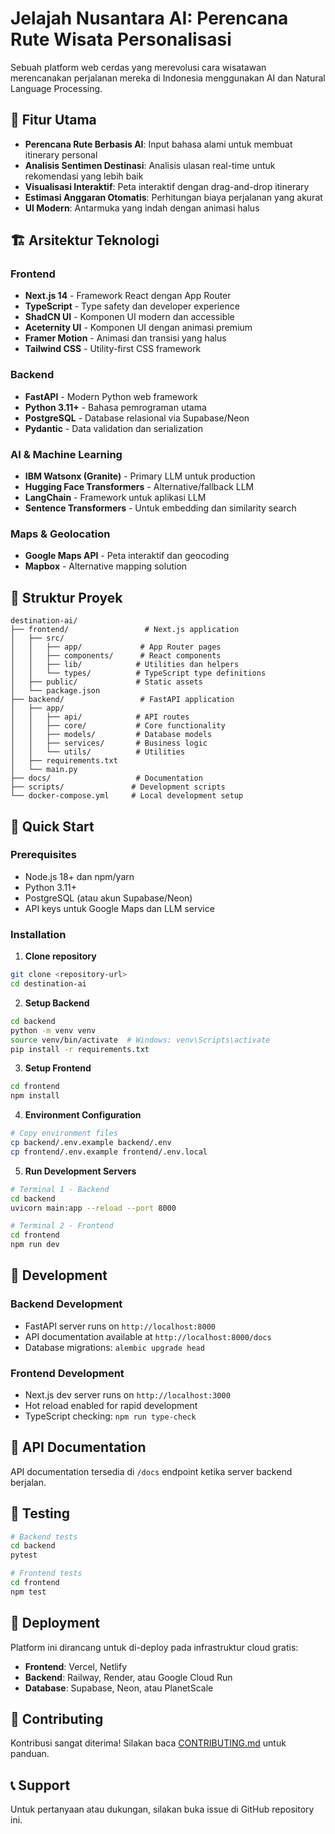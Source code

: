 # Jelajah Nusantara AI: Perencana Rute Wisata Personalisasi

Sebuah platform web cerdas yang merevolusi cara wisatawan merencanakan perjalanan mereka di Indonesia menggunakan AI dan Natural Language Processing.

## 🌟 Fitur Utama

- **Perencana Rute Berbasis AI**: Input bahasa alami untuk membuat itinerary personal
- **Analisis Sentimen Destinasi**: Analisis ulasan real-time untuk rekomendasi yang lebih baik
- **Visualisasi Interaktif**: Peta interaktif dengan drag-and-drop itinerary
- **Estimasi Anggaran Otomatis**: Perhitungan biaya perjalanan yang akurat
- **UI Modern**: Antarmuka yang indah dengan animasi halus

## 🏗️ Arsitektur Teknologi

### Frontend
- **Next.js 14** - Framework React dengan App Router
- **TypeScript** - Type safety dan developer experience
- **ShadCN UI** - Komponen UI modern dan accessible
- **Aceternity UI** - Komponen UI dengan animasi premium
- **Framer Motion** - Animasi dan transisi yang halus
- **Tailwind CSS** - Utility-first CSS framework

### Backend
- **FastAPI** - Modern Python web framework
- **Python 3.11+** - Bahasa pemrograman utama
- **PostgreSQL** - Database relasional via Supabase/Neon
- **Pydantic** - Data validation dan serialization

### AI & Machine Learning
- **IBM Watsonx (Granite)** - Primary LLM untuk production
- **Hugging Face Transformers** - Alternative/fallback LLM
- **LangChain** - Framework untuk aplikasi LLM
- **Sentence Transformers** - Untuk embedding dan similarity search

### Maps & Geolocation
- **Google Maps API** - Peta interaktif dan geocoding
- **Mapbox** - Alternative mapping solution

## 📁 Struktur Proyek

```
destination-ai/
├── frontend/                 # Next.js application
│   ├── src/
│   │   ├── app/             # App Router pages
│   │   ├── components/      # React components
│   │   ├── lib/            # Utilities dan helpers
│   │   └── types/          # TypeScript type definitions
│   ├── public/             # Static assets
│   └── package.json
├── backend/                 # FastAPI application
│   ├── app/
│   │   ├── api/            # API routes
│   │   ├── core/           # Core functionality
│   │   ├── models/         # Database models
│   │   ├── services/       # Business logic
│   │   └── utils/          # Utilities
│   ├── requirements.txt
│   └── main.py
├── docs/                   # Documentation
├── scripts/               # Development scripts
└── docker-compose.yml     # Local development setup
```

## 🚀 Quick Start

### Prerequisites
- Node.js 18+ dan npm/yarn
- Python 3.11+
- PostgreSQL (atau akun Supabase/Neon)
- API keys untuk Google Maps dan LLM service

### Installation

1. **Clone repository**
```bash
git clone <repository-url>
cd destination-ai
```

2. **Setup Backend**
```bash
cd backend
python -m venv venv
source venv/bin/activate  # Windows: venv\Scripts\activate
pip install -r requirements.txt
```

3. **Setup Frontend**
```bash
cd frontend
npm install
```

4. **Environment Configuration**
```bash
# Copy environment files
cp backend/.env.example backend/.env
cp frontend/.env.example frontend/.env.local
```

5. **Run Development Servers**
```bash
# Terminal 1 - Backend
cd backend
uvicorn main:app --reload --port 8000

# Terminal 2 - Frontend
cd frontend
npm run dev
```

## 🔧 Development

### Backend Development
- FastAPI server runs on `http://localhost:8000`
- API documentation available at `http://localhost:8000/docs`
- Database migrations: `alembic upgrade head`

### Frontend Development
- Next.js dev server runs on `http://localhost:3000`
- Hot reload enabled for rapid development
- TypeScript checking: `npm run type-check`

## 📝 API Documentation

API documentation tersedia di `/docs` endpoint ketika server backend berjalan.

## 🧪 Testing

```bash
# Backend tests
cd backend
pytest

# Frontend tests
cd frontend
npm test
```

## 🚀 Deployment

Platform ini dirancang untuk di-deploy pada infrastruktur cloud gratis:

- **Frontend**: Vercel, Netlify
- **Backend**: Railway, Render, atau Google Cloud Run
- **Database**: Supabase, Neon, atau PlanetScale


## 🤝 Contributing

Kontribusi sangat diterima! Silakan baca [CONTRIBUTING.md](CONTRIBUTING.md) untuk panduan.

## 📞 Support

Untuk pertanyaan atau dukungan, silakan buka issue di GitHub repository ini.
